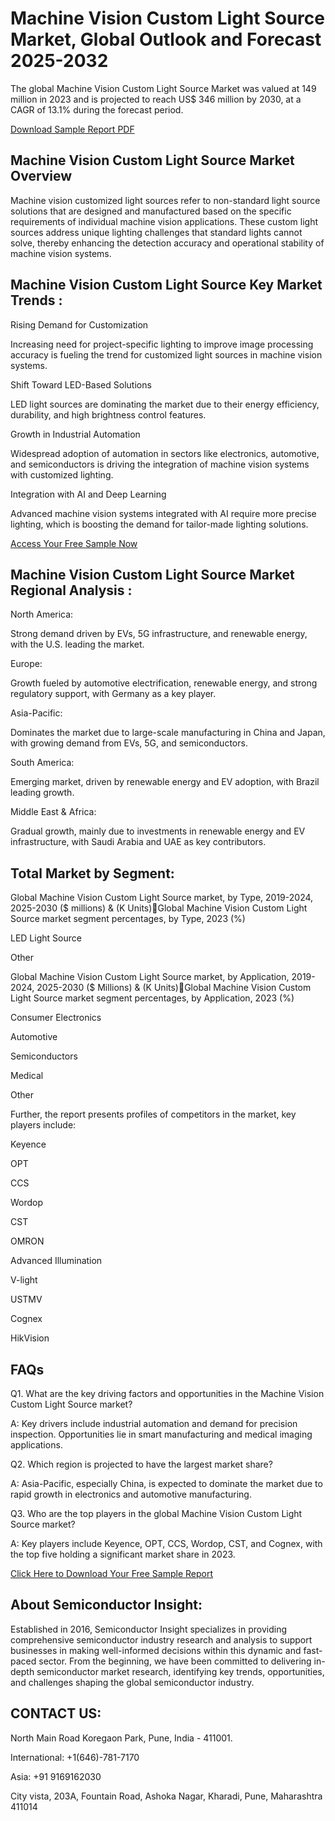 <h1>Machine Vision Custom Light Source Market, Global Outlook and Forecast 2025-2032</h1>

The global Machine Vision Custom Light Source Market was valued at 149 million in 2023 and is projected to reach US$ 346 million by 2030, at a CAGR of 13.1% during the forecast period.

[Download Sample Report PDF ](https://semiconductorinsight.com/download-sample-report/?product_id=92818)

<h2>Machine Vision Custom Light Source Market Overview</h2>

Machine vision customized light sources refer to non-standard light source solutions that are designed and manufactured based on the specific requirements of individual machine vision applications. These custom light sources address unique lighting challenges that standard lights cannot solve, thereby enhancing the detection accuracy and operational stability of machine vision systems.

<h2>Machine Vision Custom Light Source Key Market Trends  :</h2>

Rising Demand for Customization

Increasing need for project-specific lighting to improve image processing accuracy is fueling the trend for customized light sources in machine vision systems.

Shift Toward LED-Based Solutions

LED light sources are dominating the market due to their energy efficiency, durability, and high brightness control features.

Growth in Industrial Automation

Widespread adoption of automation in sectors like electronics, automotive, and semiconductors is driving the integration of machine vision systems with customized lighting.

Integration with AI and Deep Learning

Advanced machine vision systems integrated with AI require more precise lighting, which is boosting the demand for tailor-made lighting solutions.

  [Access Your Free Sample Now
](https://semiconductorinsight.com/report/machine-vision-custom-light-source-market/)

<h2>Machine Vision Custom Light Source Market Regional Analysis :</h2>

North America:

Strong demand driven by EVs, 5G infrastructure, and renewable energy, with the U.S. leading the market.

Europe:

Growth fueled by automotive electrification, renewable energy, and strong regulatory support, with Germany as a key player.

Asia-Pacific:

Dominates the market due to large-scale manufacturing in China and Japan, with growing demand from EVs, 5G, and semiconductors.

South America:

Emerging market, driven by renewable energy and EV adoption, with Brazil leading growth.

Middle East & Africa:

Gradual growth, mainly due to investments in renewable energy and EV infrastructure, with Saudi Arabia and UAE as key contributors.

<h2>Total Market by Segment:</h2>

Global Machine Vision Custom Light Source market, by Type, 2019-2024, 2025-2030 ($ millions) & (K Units)Global Machine Vision Custom Light Source market segment percentages, by Type, 2023 (%)

LED Light Source

Other

Global Machine Vision Custom Light Source market, by Application, 2019-2024, 2025-2030 ($ Millions) & (K Units)Global Machine Vision Custom Light Source market segment percentages, by Application, 2023 (%)

Consumer Electronics

Automotive

Semiconductors

Medical

Other

Further, the report presents profiles of competitors in the market, key players include:

Keyence

OPT

CCS

Wordop

CST

OMRON

Advanced Illumination

V-light

USTMV

Cognex

HikVision

<h2>FAQs</h2>

Q1. What are the key driving factors and opportunities in the Machine Vision Custom Light Source market?

A: Key drivers include industrial automation and demand for precision inspection. Opportunities lie in smart manufacturing and medical imaging applications.

Q2. Which region is projected to have the largest market share?

A: Asia-Pacific, especially China, is expected to dominate the market due to rapid growth in electronics and automotive manufacturing.

Q3. Who are the top players in the global Machine Vision Custom Light Source market?

A: Key players include Keyence, OPT, CCS, Wordop, CST, and Cognex, with the top five holding a significant market share in 2023.

[Click Here to Download Your Free Sample Report ](https://semiconductorinsight.com/download-sample-report/?product_id=92818)

<h2>About Semiconductor Insight:</h2>

Established in 2016, Semiconductor Insight specializes in providing comprehensive semiconductor industry research and analysis to support businesses in making well-informed decisions within this dynamic and fast-paced sector. From the beginning, we have been committed to delivering in-depth semiconductor market research, identifying key trends, opportunities, and challenges shaping the global semiconductor industry.

<h2>CONTACT US:</h2>

North Main Road Koregaon Park, Pune, India - 411001.

International: +1(646)-781-7170

Asia: +91 9169162030

City vista, 203A, Fountain Road, Ashoka Nagar, Kharadi, Pune, Maharashtra 411014
